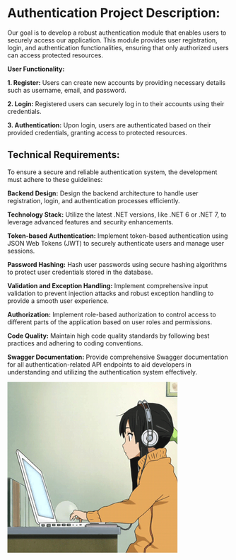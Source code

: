 
# Authentication Project Description:

Our goal is to develop a robust authentication module that enables users to securely access our application. This module provides user registration, login, and authentication functionalities, ensuring that only authorized users can access protected resources.

**User Functionality:**

**1. Register:** Users can create new accounts by providing necessary details such as username, email, and password.

**2. Login:** Registered users can securely log in to their accounts using their credentials.

**3. Authentication:** Upon login, users are authenticated based on their provided credentials, granting access to protected resources.

## Technical Requirements:
To ensure a secure and reliable authentication system, the development must adhere to these guidelines:

**Backend Design:** Design the backend architecture to handle user registration, login, and authentication processes efficiently.

**Technology Stack:** Utilize the latest .NET versions, like .NET 6 or .NET 7, to leverage advanced features and security enhancements.

**Token-based Authentication:** Implement token-based authentication using JSON Web Tokens (JWT) to securely authenticate users and manage user sessions.

**Password Hashing:** Hash user passwords using secure hashing algorithms to protect user credentials stored in the database.

**Validation and Exception Handling:** Implement comprehensive input validation to prevent injection attacks and robust exception handling to provide a smooth user experience.

**Authorization:** Implement role-based authorization to control access to different parts of the application based on user roles and permissions.

**Code Quality:** Maintain high code quality standards by following best practices and adhering to coding conventions.

**Swagger Documentation:** Provide comprehensive Swagger documentation for all authentication-related API endpoints to aid developers in understanding and utilizing the authentication system effectively.


<img src="https://github.com/LelaFetaj/Authentication/blob/master/Authentication/Manga.gif" width="385px" align="center">
